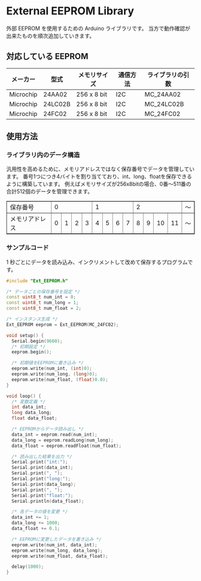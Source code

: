 # External EEPROM Library

外部 EEPROM を使用するための Arduino ライブラリです。
当方で動作確認が出来たものを順次追加していきます。

## 対応している EEPROM

| メーカー  | 型式    | メモリサイズ | 通信方法 | ライブラリの引数 |
| --------- | ------- | ------------ | -------- | ---------------- |
| Microchip | 24AA02  | 256 x 8 bit  | I2C      | MC_24AA02        |
| Microchip | 24LC02B | 256 x 8 bit  | I2C      | MC_24LC02B       |
| Microchip | 24FC02  | 256 x 8 bit  | I2C      | MC_24FC02        |

## 使用方法

### ライブラリ内のデータ構造
汎用性を高めるために、メモリアドレスではなく保存番号でデータを管理しています。
番号1つにつき4バイトを割り当てており、int、long、floatを保存できるように構築しています。
例えばメモリサイズが256x8bitの場合、0番～511番の合計512個のデータを管理できます。

<table border="1">
	<tbody>
		<tr>
			<td>保存番号</td>
			<td colspan="4">0</td>
			<td colspan="4">1</td>
			<td colspan="4">2</td>
            <td>～</td>
		</tr>
		<tr>
			<td>メモリアドレス</td>
			<td>0</td>
			<td>1</td>
			<td>2</td>
			<td>3</td>
			<td>4</td>
			<td>5</td>
			<td>6</td>
			<td>7</td>
			<td>8</td>
			<td>9</td>
			<td>10</td>
			<td>11</td>
            <td>～</td>
		</tr>
	</tbody>
</table>

### サンプルコード

1 秒ごとにデータを読み込み、インクリメントして改めて保存するプログラムです。

```c++
#include "Ext_EEPROM.h"

/* データごとの保存番号を設定 */
const uint8_t num_int = 0;
const uint8_t num_long = 1;
const uint8_t num_float = 2;

/* インスタンス生成 */
Ext_EEPROM eeprom = Ext_EEPROM(MC_24FC02);

void setup() {
  Serial.begin(9600);
  /* 初期設定 */
  eeprom.begin();

  /* 初期値をEEPROMに書き込み */
  eeprom.write(num_int, (int)0);
  eeprom.write(num_long, (long)0);
  eeprom.write(num_float, (float)0.0);
}

void loop() {
  /* 変数定義 */
  int data_int;
  long data_long;
  float data_float;

  /* EEPROMからデータ読み出し */
  data_int = eeprom.read(num_int);
  data_long = eeprom.readLong(num_long);
  data_float = eeprom.readFloat(num_float);

  /* 読み出した結果を出力 */
  Serial.print("int:");
  Serial.print(data_int);
  Serial.print(", ");
  Serial.print("long:");
  Serial.print(data_long);
  Serial.print(", ");
  Serial.print("float:");
  Serial.println(data_float);

  /* 各データの値を変更 */
  data_int += 1;
  data_long += 1000;
  data_float += 0.1;

  /* EEPROMに変更したデータを書き込み */
  eeprom.write(num_int, data_int);
  eeprom.write(num_long, data_long);
  eeprom.write(num_float, data_float);

  delay(1000);
}
```

